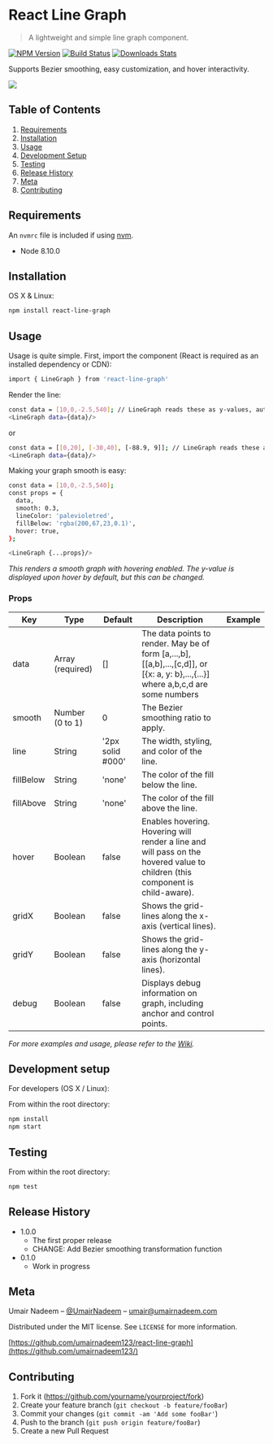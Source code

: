 # React Line Graph
> A lightweight and simple line graph component.

[![NPM Version][npm-image]][npm-url]
[![Build Status][travis-image]][travis-url]
[![Downloads Stats][npm-downloads]][npm-url]

Supports Bezier smoothing, easy customization, and hover interactivity.

![](header.png)

## Table of Contents

1. [Requirements](#requirements)
2. [Installation](#installation)
3. [Usage](#Usage)
4. [Development Setup](#Development-setup)
5. [Testing](#Testing)
6. [Release History](#release-history)
7. [Meta](#meta)
8. [Contributing](#contributing)

## Requirements

An `nvmrc` file is included if using [nvm](https://github.com/creationix/nvm).

- Node 8.10.0

## Installation
OS X & Linux:
```sh
npm install react-line-graph
```
## Usage

Usage is quite simple. First, import the component (React is required as an installed dependency or CDN):
```sh
import { LineGraph } from 'react-line-graph'
```

Render the line:

```sh
const data = [10,0,-2.5,540]; // LineGraph reads these as y-values, automatically spaces them out evenly
<LineGraph data={data}/>
```
or 
```sh
const data = [[0,20], [-30,40], [-88.9, 9]]; // LineGraph reads these as x,y pairs
<LineGraph data={data}/>
```

Making your graph smooth is easy:
```sh
const data = [10,0,-2.5,540];
const props = {
  data,
  smooth: 0.3,
  lineColor: 'palevioletred',
  fillBelow: 'rgba(200,67,23,0.1)',
  hover: true,
};

<LineGraph {...props}/>
```
_This renders a smooth graph with hovering enabled. The y-value is displayed upon hover by default, but this can be changed._

### Props ###
| Key       | Type             | Default          | Description                                                                                                                        | Example |
|-----------|------------------|------------------|------------------------------------------------------------------------------------------------------------------------------------|---------|
| data      | Array (required) | []               | The data points to render. May be of form [a,...,b], [[a,b],...,[c,d]], or [{x: a, y: b},...,{...}] where a,b,c,d are some numbers |         |
| smooth    | Number (0 to 1)  | 0                | The Bezier smoothing ratio to apply.                                                                                               |         |
| line      | String           | '2px solid #000' | The width, styling, and color of the line.                                                                                         |         |
| fillBelow | String           | 'none'           | The color of the fill below the line.                                                                                              |         |
| fillAbove | String           | 'none'           | The color of the fill above the line.                                                                                              |         |
| hover     | Boolean          | false            | Enables hovering. Hovering will render a line and will pass on the hovered value to children (this component is child-aware).      |         |
| gridX     | Boolean          | false            | Shows the grid-lines along the x-axis (vertical lines).                                                                            |         |
| gridY     | Boolean          | false            | Shows the grid-lines along the y-axis (horizontal lines).                                                                          |         |
| debug     | Boolean          | false            | Displays debug information on graph, including anchor and control points.                                                          |         |

_For more examples and usage, please refer to the [Wiki][wiki]._

## Development setup
For developers (OS X / Linux):

From within the root directory: 
```sh
npm install
npm start
```
## Testing
From within the root directory: 
```sh
npm test
```

## Release History
* 1.0.0
    * The first proper release
    * CHANGE: Add Bezier smoothing transformation function
* 0.1.0
    * Work in progress

## Meta

Umair Nadeem – [@UmairNadeem](https://github.com/umairnadeem123) – umair@umairnadeem.com

Distributed under the MIT license. See ``LICENSE`` for more information.

[https://github.com/umairnadeem123/react-line-graph](https://github.com/umairnadeem123/)

## Contributing

1. Fork it (<https://github.com/yourname/yourproject/fork>)
2. Create your feature branch (`git checkout -b feature/fooBar`)
3. Commit your changes (`git commit -am 'Add some fooBar'`)
4. Push to the branch (`git push origin feature/fooBar`)
5. Create a new Pull Request

<!-- Markdown link & img dfn's -->
[npm-image]: https://img.shields.io/npm/v/datadog-metrics.svg?style=flat-square
[npm-url]: https://npmjs.org/package/datadog-metrics
[npm-downloads]: https://img.shields.io/npm/dm/datadog-metrics.svg?style=flat-square
[travis-image]: https://img.shields.io/travis/dbader/node-datadog-metrics/master.svg?style=flat-square
[travis-url]: https://travis-ci.org/dbader/node-datadog-metrics
[wiki]: https://github.com/yourname/yourproject/wiki